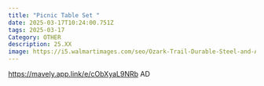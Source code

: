 ```yaml
---
title: "Picnic Table Set "
date: 2025-03-17T10:24:00.751Z
tags: 2025-03-17
Category: OTHER
description: 25.XX
image: https://i5.walmartimages.com/seo/Ozark-Trail-Durable-Steel-and-Aluminum-Table-and-Stools-Open-Dims-19-29-x-24-6-Brown_2108a935-d542-4877-badd-32a4d7ada5a3.ce06d12bae79704b724124f2676642ed.jpeg?odnHeight=640&odnWidth=640&odnBg=FFFFFF
---
```

https://mavely.app.link/e/cObXyaL9NRb   AD